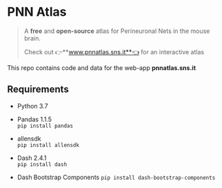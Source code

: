 # PNN Atlas

> A **free** and **open-source** atlas for Perineuronal Nets in the mouse brain.
>
> Check out 👉**www.pnnatlas.sns.it**👈 for an interactive atlas

This repo contains code and data for the web-app **pnnatlas.sns.it**

## Requirements

- Python 3.7
- Pandas 1.1.5  
`pip install pandas`

- allensdk  
`pip install allensdk`

- Dash 2.4.1  
`pip install dash`

- Dash Bootstrap Components
`pip install dash-bootstrap-components`
